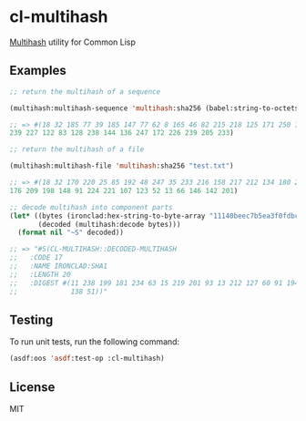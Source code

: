# cl-multihash

[Multihash](https://github.com/jbenet/multihash) utility for Common Lisp

## Examples

```lisp
;; return the multihash of a sequence

(multihash:multihash-sequence 'multihash:sha256 (babel:string-to-octets "hello world"))

;; => #(18 32 185 77 39 185 147 77 62 8 165 46 82 215 218 125 171 250 196 132
239 227 122 83 128 238 144 136 247 172 226 239 205 233)

;; return the multihash of a file

(multihash:multihash-file 'multihash:sha256 "test.txt")

;; => #(18 32 170 220 25 85 192 48 247 35 233 216 158 217 212 134 180 238 245
176 209 198 148 91 224 221 107 123 52 13 66 146 142 201)

;; decode multihash into component parts
(let* ((bytes (ironclad:hex-string-to-byte-array "11140beec7b5ea3f0fdbc95d0dd47f3c5bc275da8a33"))
       (decoded (multihash:decode bytes)))
  (format nil "~S" decoded))

;; => "#S(CL-MULTIHASH::DECODED-MULTIHASH
;;   :CODE 17
;;   :NAME IRONCLAD:SHA1
;;   :LENGTH 20
;;   :DIGEST #(11 238 199 181 234 63 15 219 201 93 13 212 127 60 91 194 117 218
;;             138 51))"

```

## Testing

To run unit tests, run the following command:

```lisp
(asdf:oos 'asdf:test-op :cl-multihash)
```

## License

MIT
